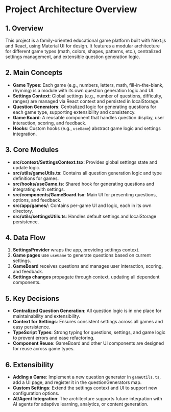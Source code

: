 # Project Architecture Overview

## 1. Overview
This project is a family-oriented educational game platform built with Next.js and React, using Material UI for design. It features a modular architecture for different game types (math, colors, shapes, patterns, etc.), centralized settings management, and extensible question generation logic.

## 2. Main Concepts
- **Game Types**: Each game (e.g., numbers, letters, math, fill-in-the-blank, rhyming) is a module with its own question generation logic and UI.
- **Settings Context**: Global settings (e.g., number of questions, difficulty, ranges) are managed via React context and persisted in localStorage.
- **Question Generators**: Centralized logic for generating questions for each game type, supporting extensibility and consistency.
- **Game Board**: A reusable component that handles question display, user interaction, scoring, and feedback.
- **Hooks**: Custom hooks (e.g., `useGame`) abstract game logic and settings integration.

## 3. Core Modules
- **src/context/SettingsContext.tsx**: Provides global settings state and update logic.
- **src/utils/gameUtils.ts**: Contains all question generation logic and type definitions for games.
- **src/hooks/useGame.ts**: Shared hook for generating questions and integrating with settings.
- **src/components/GameBoard.tsx**: Main UI for presenting questions, options, and feedback.
- **src/app/games/**: Contains per-game UI and logic, each in its own directory.
- **src/utils/settingsUtils.ts**: Handles default settings and localStorage persistence.

## 4. Data Flow
1. **SettingsProvider** wraps the app, providing settings context.
2. **Game pages** use `useGame` to generate questions based on current settings.
3. **GameBoard** receives questions and manages user interaction, scoring, and feedback.
4. **Settings changes** propagate through context, updating all dependent components.

## 5. Key Decisions
- **Centralized Question Generation**: All question logic is in one place for maintainability and extensibility.
- **Context for Settings**: Ensures consistent settings across all games and easy persistence.
- **TypeScript Types**: Strong typing for questions, settings, and game logic to prevent errors and ease refactoring.
- **Component Reuse**: GameBoard and other UI components are designed for reuse across game types.

## 6. Extensibility
- **Adding a Game**: Implement a new question generator in `gameUtils.ts`, add a UI page, and register it in the questionGenerators map.
- **Custom Settings**: Extend the settings context and UI to support new configuration options.
- **AI/Agent Integration**: The architecture supports future integration with AI agents for adaptive learning, analytics, or content generation. 